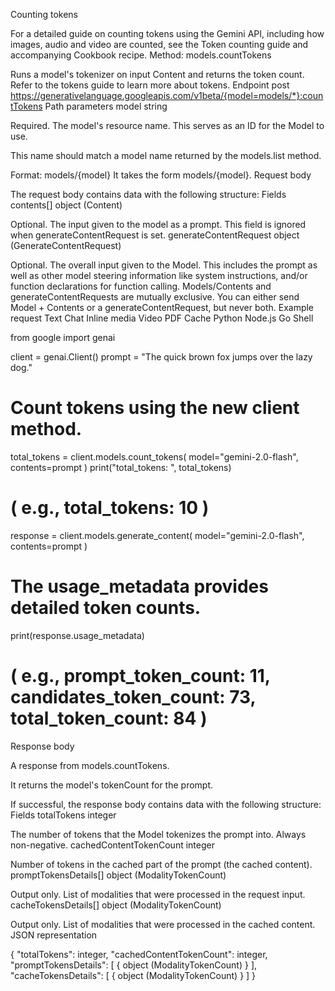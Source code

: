  Counting tokens

For a detailed guide on counting tokens using the Gemini API, including how images, audio and video are counted, see the Token counting guide and accompanying Cookbook recipe.
Method: models.countTokens

Runs a model's tokenizer on input Content and returns the token count. Refer to the tokens guide to learn more about tokens.
Endpoint
post https://generativelanguage.googleapis.com/v1beta/{model=models/*}:countTokens
Path parameters
model string

Required. The model's resource name. This serves as an ID for the Model to use.

This name should match a model name returned by the models.list method.

Format: models/{model} It takes the form models/{model}.
Request body

The request body contains data with the following structure:
Fields
contents[] object (Content)

Optional. The input given to the model as a prompt. This field is ignored when generateContentRequest is set.
generateContentRequest object (GenerateContentRequest)

Optional. The overall input given to the Model. This includes the prompt as well as other model steering information like system instructions, and/or function declarations for function calling. Models/Contents and generateContentRequests are mutually exclusive. You can either send Model + Contents or a generateContentRequest, but never both.
Example request
Text
Chat
Inline media
Video
PDF
Cache
Python
Node.js
Go
Shell

from google import genai

client = genai.Client()
prompt = "The quick brown fox jumps over the lazy dog."

# Count tokens using the new client method.
total_tokens = client.models.count_tokens(
    model="gemini-2.0-flash", contents=prompt
)
print("total_tokens: ", total_tokens)
# ( e.g., total_tokens: 10 )

response = client.models.generate_content(
    model="gemini-2.0-flash", contents=prompt
)

# The usage_metadata provides detailed token counts.
print(response.usage_metadata)
# ( e.g., prompt_token_count: 11, candidates_token_count: 73, total_token_count: 84 )

Response body

A response from models.countTokens.

It returns the model's tokenCount for the prompt.

If successful, the response body contains data with the following structure:
Fields
totalTokens integer

The number of tokens that the Model tokenizes the prompt into. Always non-negative.
cachedContentTokenCount integer

Number of tokens in the cached part of the prompt (the cached content).
promptTokensDetails[] object (ModalityTokenCount)

Output only. List of modalities that were processed in the request input.
cacheTokensDetails[] object (ModalityTokenCount)

Output only. List of modalities that were processed in the cached content.
JSON representation

{
  "totalTokens": integer,
  "cachedContentTokenCount": integer,
  "promptTokensDetails": [
    {
      object (ModalityTokenCount)
    }
  ],
  "cacheTokensDetails": [
    {
      object (ModalityTokenCount)
    }
  ]
}